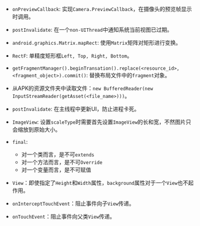 * `onPreviewCallback`: 实现`Camera.PreviewCallback`，在摄像头的预览帧显示时调用。

* `postInvalidate`: 在一个`non-UIThread`中通知系统当前视图已过期。

* `android.graphics.Matrix.mapRect`: 使用`Matrix`矩阵对矩形进行变换。

* `RectF`: 单精度矩形框`Left, Top, Right, Bottom`。

* `getFragmentManager().beginTransation().replace(<resource_id>, <fragment_object>).commit()`: 替换布局文件中的`fragment`对象。

* 从APK的资源文件夹中读取文件：`new BufferedReader(new InputStreamReader(getAsset(<file_name>)))`。

* `postInvalidate`: 在主线程中更新UI，防止进程卡死。

* `ImageView`: 设置`scaleType`时需要首先设置`ImageView`的长和宽，不然图片只会缩放到原始大小。

* `final`: 
  * 对一个类而言，是不可`extends`
  * 对一个方法而言，是不可`Override`
  * 对一个变量而言，是不可赋值
  
* `View`：即使指定了`Height`和`Width`属性，`background`属性对于一个`View`也不起作用。

* `onInterceptTouchEvent`：阻止事件向子`View`传递。

* `onTouchEvent`：阻止事件向父类`View`传递。
